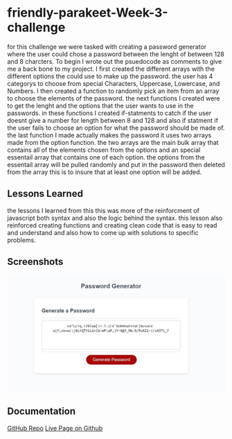# friendly-parakeet-Week-3-challenge
for this challenge we were tasked with creating a password generator where the user could chose a password between the lenght of between 128 and 8 charcters. To begin I wrote out the psuedocode as comments to give me a back bone to my project. I first created the different arrays with the different options the could use to make up the password. the user has 4 categorys to choose from special Characters, Uppercase, Lowercase, and Numbers. I then created a function to randomly pick an item from an array to choose  the elements of the password. the next functions I created were to get the lenght and the options that the user wants to use in the passwords. in these functions I created if-statments to catch if the user doesnt give a number for length between 8 and 128 and also if statment if the user fails to choose an option for what the password should be made of. the last function I made actually makes the password it uses two arrays made from the option function. the two arrays are the main bulk array that contains all of the elements chosen from the options and an special essentail array that contains one of each option. the options from the essentail array will be pulled randomly and put in the password then deleted from the array this is to insure that at least one option will be added.


## Lessons Learned

the lessons I learned from this this was more of the reinforcment of javascript both syntax and also the logic behind the syntax. this lesson also reinforced creating functions and creating clean code that is easy to read and understand and also how to come up with solutions to specific problems.

## Screenshots
![App Screenshot](Password-Generator.JPG)

## Documentation

[GitHub Repo](https://github.com/allenharborth9835/friendly-parakeet-Week-3-challenge)
[Live Page on Github](allenharborth9835.github.io/friendly-parakeet-Week-3-challenge/)